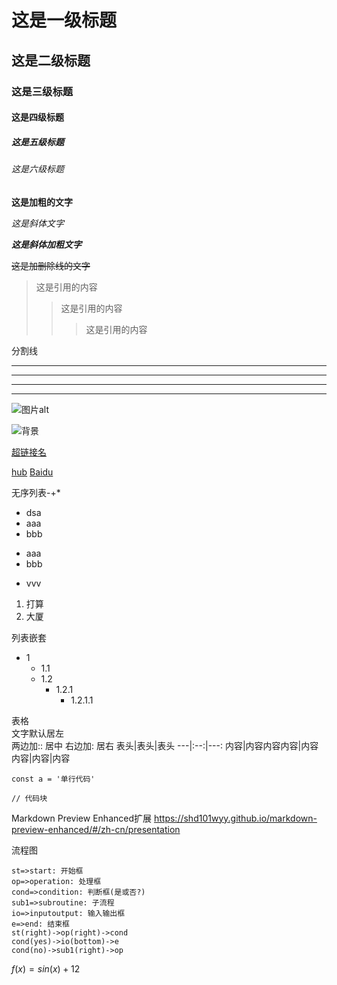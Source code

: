 # 这是一级标题
## 这是二级标题
### 这是三级标题
#### 这是四级标题
##### 这是五级标题
###### 这是六级标题

**这是加粗的文字**

*这是斜体文字*

***这是斜体加粗文字***

~~这是加删除线的文字~~

> 这是引用的内容
>> 这是引用的内容
>>> 这是引用的内容

分割线  

---
----
***
****

![图片alt](图片地址 "图片title")

![背景](http://file.wghuang.xyz/IMG_20210624_215831.jpg "图")  

[超链接名](超链接地址 "超链接title")

[hub](http://hub.wghuang.xyz)
[Baidu](http://www.baidu.com "百度title")

无序列表-+*    
- dsa
- aaa
- bbb
+ aaa
+ bbb
* vvv

1. 打算
2. 大厦

列表嵌套
- 1
   + 1.1
   + 1.2
      * 1.2.1
         - 1.2.1.1

表格  
文字默认居左  
两边加:: 居中
右边加: 居右
表头|表头|表头
---|:--:|---:
内容|内容内容内容|内容
内容|内容|内容

`const a = '单行代码'`

```
// 代码块
```

Markdown Preview Enhanced扩展 https://shd101wyy.github.io/markdown-preview-enhanced/#/zh-cn/presentation

流程图  
```flow
st=>start: 开始框
op=>operation: 处理框
cond=>condition: 判断框(是或否?)
sub1=>subroutine: 子流程
io=>inputoutput: 输入输出框
e=>end: 结束框
st(right)->op(right)->cond
cond(yes)->io(bottom)->e
cond(no)->sub1(right)->op
```

$f(x) =sin(x)+12$ 